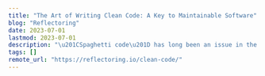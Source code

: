 ```yaml
---
title: "The Art of Writing Clean Code: A Key to Maintainable Software"
blog: "Reflectoring"
date: 2023-07-01
lastmod: 2023-07-01
description: "\u201CSpaghetti code\u201D has long been an issue in the field of software development. Many developers have discovered the difficulty with deciphering complex tangles of code, which leads to increased delays and frustration for everyone involved."
tags: []
remote_url: "https://reflectoring.io/clean-code/"
---
```

